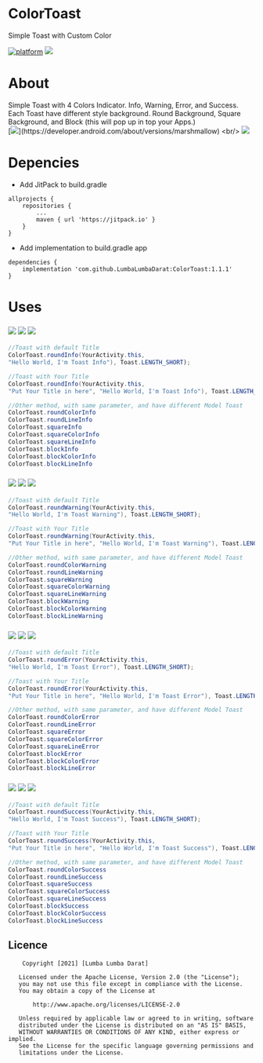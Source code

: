 # ColorToast
Simple Toast with Custom Color

[![platform](https://img.shields.io/badge/platform-Android-yellow.svg)](https://www.android.com)
[![](https://jitpack.io/v/LumbaLumbaDarat/ColorToast.svg)](https://jitpack.io/#LumbaLumbaDarat/ColorToast)

# About
Simple Toast with 4 Colors Indicator.
Info, Warning, Error, and Success.
Each Toast have different style background.
Round Background, Square Background, and Block (this will pop up in top your Apps.)
<br/>
[![](https://img.shields.io/badge/Minimum_Android_SDK-Android_6.0_(API_level_23)-FFFFFF)](https://developer.android.com/about/versions/marshmallow)
<br/>
[![](https://img.shields.io/badge/Demo_Apps-Download_in_Google_Drive-056AF3)](https://drive.google.com/file/d/1mcyjS8AHKoRt3z29B063zZ1gLu93VI6q/view?usp=sharing)

# Depencies
- Add JitPack to build.gradle
```Gradle
allprojects {
	repositories {
		...
		maven { url 'https://jitpack.io' }
	}
}
```

- Add implementation to build.gradle app
```Gradle
dependencies {
	implementation 'com.github.LumbaLumbaDarat:ColorToast:1.1.1'
}
```
# Uses
### ![](https://img.shields.io/badge/Round_Toast-Info-0E49B5) ![](https://img.shields.io/badge/Square_Toast-Info-0E49B5) ![](https://img.shields.io/badge/Block_Toast-Info-0E49B5)
```Java
//Toast with default Title
ColorToast.roundInfo(YourActivity.this, 
"Hello World, I'm Toast Info"), Toast.LENGTH_SHORT);

//Toast with Your Title
ColorToast.roundInfo(YourActivity.this, 
"Put Your Title in here", "Hello World, I'm Toast Info"), Toast.LENGTH_SHORT);

//Other method, with same parameter, and have different Model Toast
ColorToast.roundColorInfo
ColorToast.roundLineInfo
ColorToast.squareInfo
ColorToast.squareColorInfo
ColorToast.squareLineInfo
ColorToast.blockInfo
ColorToast.blockColorInfo
ColorToast.blockLineInfo 
```

### ![](https://img.shields.io/badge/Round_Toast-Warning-F7B71D) ![](https://img.shields.io/badge/Square_Toast-Warning-F7B71D) ![](https://img.shields.io/badge/Block_Toast-Warning-F7B71D)
```Java
//Toast with default Title
ColorToast.roundWarning(YourActivity.this, 
"Hello World, I'm Toast Warning"), Toast.LENGTH_SHORT);  

//Toast with Your Title
ColorToast.roundWarning(YourActivity.this, 
"Put Your Title in here", "Hello World, I'm Toast Warning"), Toast.LENGTH_SHORT);

//Other method, with same parameter, and have different Model Toast
ColorToast.roundColorWarning
ColorToast.roundLineWarning
ColorToast.squareWarning
ColorToast.squareColorWarning
ColorToast.squareLineWarning
ColorToast.blockWarning
ColorToast.blockColorWarning
ColorToast.blockLineWarning 
```
### ![](https://img.shields.io/badge/Round_Toast-Error-FA1E0E) ![](https://img.shields.io/badge/Square_Toast-Error-FA1E0E) ![](https://img.shields.io/badge/Block_Toast-Error-FA1E0E)
```Java
//Toast with default Title
ColorToast.roundError(YourActivity.this, 
"Hello World, I'm Toast Error"), Toast.LENGTH_SHORT);  

//Toast with Your Title
ColorToast.roundError(YourActivity.this, 
"Put Your Title in here", "Hello World, I'm Toast Error"), Toast.LENGTH_SHORT);

//Other method, with same parameter, and have different Model Toast
ColorToast.roundColorError
ColorToast.roundLineError
ColorToast.squareError
ColorToast.squareColorError
ColorToast.squareLineError
ColorToast.blockError
ColorToast.blockColorError
ColorToast.blockLineError 
```
### ![](https://img.shields.io/badge/Round_Toast-Success-21BF73) ![](https://img.shields.io/badge/Square_Toast-Success-21BF73) ![](https://img.shields.io/badge/Block_Toast-Success-21BF73)
```Java
//Toast with default Title
ColorToast.roundSuccess(YourActivity.this, 
"Hello World, I'm Toast Success"), Toast.LENGTH_SHORT);  

//Toast with Your Title
ColorToast.roundSuccess(YourActivity.this, 
"Put Your Title in here", "Hello World, I'm Toast Success"), Toast.LENGTH_SHORT);

//Other method, with same parameter, and have different Model Toast
ColorToast.roundColorSuccess
ColorToast.roundLineSuccess
ColorToast.squareSuccess
ColorToast.squareColorSuccess
ColorToast.squareLineSuccess
ColorToast.blockSuccess
ColorToast.blockColorSuccess
ColorToast.blockLineSuccess 
```

## Licence
```
	Copyright [2021] [Lumba Lumba Darat]

   Licensed under the Apache License, Version 2.0 (the "License");
   you may not use this file except in compliance with the License.
   You may obtain a copy of the License at

       http://www.apache.org/licenses/LICENSE-2.0

   Unless required by applicable law or agreed to in writing, software
   distributed under the License is distributed on an "AS IS" BASIS,
   WITHOUT WARRANTIES OR CONDITIONS OF ANY KIND, either express or implied.
   See the License for the specific language governing permissions and
   limitations under the License.
```
